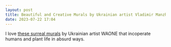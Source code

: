 ```yaml
---
layout: post
title: Beautiful and Creative Murals by Ukrainian artist Vladimir Manzhos, a.k.a. WAONE
date: 2023-07-22 17:04
---
```


I love [these surreal murals](https://www.thisiscolossal.com/2023/02/waone-murals/) by Ukrainian artist WAONE that incoperate humans and plant life in absurd ways.
